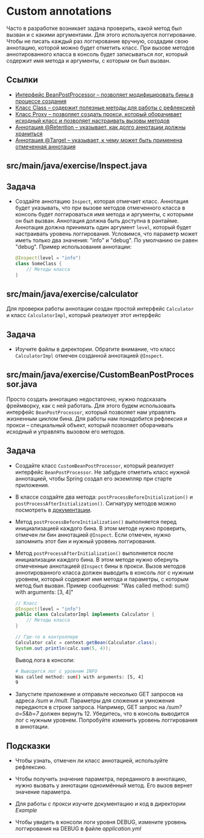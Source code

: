 # Custom annotations

Часто в разработке возникает задача проверить, какой метод был вызван и с какими аргументами. Для этого используется
логгирование. Чтобы не писать каждый раз логгирование вручную, создадим свою аннотацию, которой можно будет отметить
класс. При вызове методов аннотированного класса в консоль будет записываться лог, который содержит имя метода и
аргументы, с которым он был вызван.

## Ссылки

* [Интерфейс BeanPostProcessor – позволяет модифицировать бины в процессе создания](https://docs.spring.io/spring-framework/docs/current/javadoc-api/org/springframework/beans/factory/config/BeanPostProcessor.html)
* [Класс Class – содержит полезные методы для работы с рефлексией](https://docs.oracle.com/en/java/javase/16/docs/api/java.base/java/lang/Class.html)
* [Класс Proxy – позволяет создать прокси, который оборачивает исходный класс и позволяет настраивать вызовы методов](https://docs.oracle.com/en/java/javase/16/docs/api/java.base/java/lang/reflect/Proxy.html)
* [Аннотация @Retention – указывает, как долго аннотации должны храниться](https://docs.oracle.com/en/java/javase/16/docs/api/java.base/java/lang/annotation/Retention.html)
* [Аннотация @Target – указывает, к чему может быть применена отмеченная аннотация](https://docs.oracle.com/en/java/javase/16/docs/api/java.base/java/lang/annotation/Target.html)

## src/main/java/exercise/Inspect.java

## Задача

* Создайте аннотацию `Inspect`, которая отмечает класс. Аннотация будет указывать, что при вызове методов отмеченного
  класса в консоль будет логгироваться имя метода и аргументы, с которыми он был вызван. Аннотация должна быть доступна
  в рантайме. Аннотация должна принимать один аргумент `level`, который будет настраивать уровень логгирования.
  Условимся, что параметр может иметь только два значения: "info" и "debug". По умолчанию он равен "debug". Пример
  использования аннотации:

  ```java
  @Inspect(level = "info")
  class SomeClass {
      // Методы класса
  }
  ```

## src/main/java/exercise/calculator

Для проверки работы аннотации создан простой интерфейс `Calculator` и класс `CalculatorImpl`, который реализует этот
интерфейс

## Задача

* Изучите файлы в директории. Обратите внимание, что класс `CalculatorImpl` отмечен созданной аннотацией `@Inspect`.

## src/main/java/exercise/CustomBeanPostProcessor.java

Просто создать аннотацию недостаточно, нужно подсказать фреймворку, как с ней работать. Для этого будем использовать
интерфейс `BeanPostProcessor`, который позволяет нам управлять жизненным циклом бина. Для работы нам понадобится
рефлексия и прокси – специальный объект, который позволяет оборачивать исходный и управлять вызовом его методов.

## Задача

* Создайте класс `CustomBeanPostProcessor`, который реализует интерфейс `BeanPostProcessor`. Не забудьте отметить класс
  нужной аннотацией, чтобы Spring создал его экземпляр при старте приложения.

* В классе создайте два метода: `postProcessBeforeInitialization()` и `postProcessAfterInitialization()`. Сигнатуру
  методов можно посмотреть
  в [документации](https://docs.spring.io/spring-framework/docs/current/javadoc-api/org/springframework/beans/factory/config/BeanPostProcessor.html).

* Метод `postProcessBeforeInitialization()` выполняется перед инициализацией каждого бина. В этом методе нужно
  проверить, отмечен ли бин аннотацией `@Inspect`. Если отмечен, нужно запомнить этот бин и нужный уровень логгирования.

* Метод `postProcessAfterInitialization()` выполняется после инициализации каждого бина. В этом методе нужно обернуть
  отмеченные аннотацией `@Inspect` бины в прокси. Вызов методов аннотированного класса должен выводить в консоль лог с
  нужным уровнем, который содержит имя метода и параметры, с которым метод был вызван. Пример сообщения: "Was called
  method: sum() with arguments: [3, 4]"

  ```java
  // Класс
  @Inspect(level = "info")
  public class CalculatorImpl implements Calculator {
      // Методы класса
  }

  // Где-то в контроллере
  Calculator calc = context.getBean(Calculator.class);
  System.out.println(calc.sum(5, 4));
  ```

  Вывод лога в консоли:

  ```bash
  # Выводится лог с уровнем INFO
  Was called method: sum() with arguments: [5, 4]
  9
  ```

* Запустите приложение и отправьте несколько GET запросов на адреса */sum* и */mult*. Параметры для сложения и умножения
  передаются в строке запроса. Например, GET запрос на */sum?a=5&b=7* должен вернуть 12. Убедитесь, что в консоль
  выводится лог с нужным уровнем. Попробуйте изменить уровень логгирования в аннотации.

## Подсказки

* Чтобы узнать, отмечен ли класс аннотацией, используйте рефлексию.

* Чтобы получить значение параметра, переданного в аннотацию, нужно вызвать у аннотации одноимённый метод. Его вызов
  вернет значение параметра.

* Для работы с прокси изучите документацию и код в директории *Example*

* Чтобы увидеть в консоли логи уровня DEBUG, измените уровень логгирования на DEBUG в файле *application.yml*
